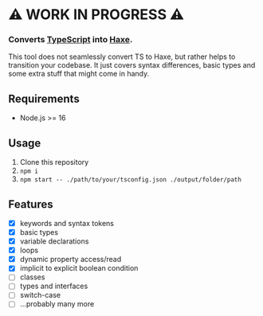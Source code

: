 # ⚠️ WORK IN PROGRESS ⚠️

### Converts [TypeScript](https://www.typescriptlang.org/) into [Haxe](https://haxe.org/).

This tool does not seamlessly convert TS to Haxe, but rather helps to transition your codebase.
It just covers syntax differences, basic types and some extra stuff that might come in handy.

## Requirements

- Node.js >= 16

## Usage

1. Clone this repository
2. `npm i`
3. `npm start -- ./path/to/your/tsconfig.json ./output/folder/path`

## Features

- [x] keywords and syntax tokens
- [x] basic types
- [x] variable declarations
- [x] loops
- [x] dynamic property access/read
- [x] implicit to explicit boolean condition
- [ ] classes
- [ ] types and interfaces
- [ ] switch-case
- [ ] ...probably many more
